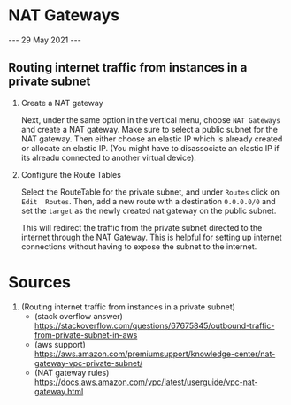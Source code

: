 # NAT Gateways
--- 29 May 2021 ---

## Routing internet traffic from instances in a private subnet

1. Create a NAT gateway 

    Next, under the same option in the vertical menu, choose `NAT Gateways` and 
    create a NAT gateway. Make sure to select a public subnet for the NAT gateway. 
    Then either choose an elastic IP which is already created or allocate an elastic 
    IP. (You might have to disassociate an elastic IP if its alreadu connected to 
    another virtual device).

1. Configure the Route Tables

    Select the RouteTable for the private subnet, and under `Routes` click on `Edit 
    Routes`. Then, add a new route with a destination `0.0.0.0/0` and set the 
    `target` as the newly created nat gateway on the public subnet.

    This will redirect the traffic from the private subnet directed to the internet
    through the NAT Gateway. This is helpful for setting up internet connections 
    without having to expose the subnet to the internet.

# Sources

1. (Routing internet traffic from instances in a private subnet) 
    - (stack overflow answer) https://stackoverflow.com/questions/67675845/outbound-traffic-from-private-subnet-in-aws 
    - (aws support) https://aws.amazon.com/premiumsupport/knowledge-center/nat-gateway-vpc-private-subnet/
    - (NAT gateway rules) https://docs.aws.amazon.com/vpc/latest/userguide/vpc-nat-gateway.html